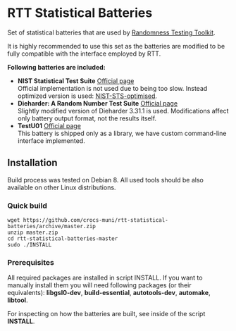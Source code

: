 # RTT Statistical Batteries

Set of statistical batteries that are used by [Randomness Testing Toolkit](https://github.com/crocs-muni/randomness-testing-toolkit).

It is highly recommended to use this set as the batteries are modified to be fully compatible with the interface employed by RTT.

**Following batteries are included:**

* **NIST Statistical Test Suite** [Official page](http://csrc.nist.gov/groups/ST/toolkit/rng/documentation_software.html)  
Official implementation is not used due to being too slow. Instead optimized version is used: [NIST-STS-optimised](https://github.com/sysox/NIST-STS-optimised).
* **Dieharder: A Random Number Test Suite** [Official page](http://www.phy.duke.edu/~rgb/General/dieharder.php)  
Slightly modified version of Dieharder 3.31.1 is used. Modifications affect only battery output format, not the results itself.
* **TestU01** [Official page](http://simul.iro.umontreal.ca/testu01/tu01.html)  
This battery is shipped only as a library, we have custom command-line interface implemented.

## Installation
Build process was tested on Debian 8. All used tools should be also available on other Linux distributions.

### Quick build

    wget https://github.com/crocs-muni/rtt-statistical-batteries/archive/master.zip
    unzip master.zip
    cd rtt-statistical-batteries-master
    sudo ./INSTALL

### Prerequisites
All required packages are installed in script INSTALL. If you want to manually install them you will need following packages (or their equivalents): **libgsl0-dev**, **build-essential**, **autotools-dev**, **automake**, **libtool**.

For inspecting on how the batteries are built, see inside of the script **INSTALL**.
